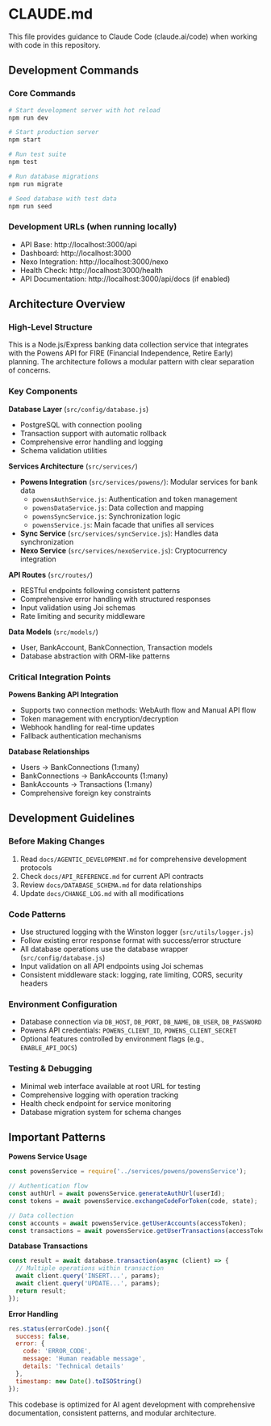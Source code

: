 # CLAUDE.md

This file provides guidance to Claude Code (claude.ai/code) when working with code in this repository.

## Development Commands

### Core Commands
```bash
# Start development server with hot reload
npm run dev

# Start production server
npm start

# Run test suite
npm test

# Run database migrations
npm run migrate

# Seed database with test data
npm run seed
```

### Development URLs (when running locally)
- API Base: http://localhost:3000/api
- Dashboard: http://localhost:3000
- Nexo Integration: http://localhost:3000/nexo
- Health Check: http://localhost:3000/health
- API Documentation: http://localhost:3000/api/docs (if enabled)

## Architecture Overview

### High-Level Structure
This is a Node.js/Express banking data collection service that integrates with the Powens API for FIRE (Financial Independence, Retire Early) planning. The architecture follows a modular pattern with clear separation of concerns.

### Key Components

**Database Layer** (`src/config/database.js`)
- PostgreSQL with connection pooling
- Transaction support with automatic rollback
- Comprehensive error handling and logging
- Schema validation utilities

**Services Architecture** (`src/services/`)
- **Powens Integration** (`src/services/powens/`): Modular services for bank data
  - `powensAuthService.js`: Authentication and token management
  - `powensDataService.js`: Data collection and mapping
  - `powensSyncService.js`: Synchronization logic
  - `powensService.js`: Main facade that unifies all services
- **Sync Service** (`src/services/syncService.js`): Handles data synchronization
- **Nexo Service** (`src/services/nexoService.js`): Cryptocurrency integration

**API Routes** (`src/routes/`)
- RESTful endpoints following consistent patterns
- Comprehensive error handling with structured responses
- Input validation using Joi schemas
- Rate limiting and security middleware

**Data Models** (`src/models/`)
- User, BankAccount, BankConnection, Transaction models
- Database abstraction with ORM-like patterns

### Critical Integration Points

**Powens Banking API Integration**
- Supports two connection methods: WebAuth flow and Manual API flow
- Token management with encryption/decryption
- Webhook handling for real-time updates
- Fallback authentication mechanisms

**Database Relationships**
- Users → BankConnections (1:many)
- BankConnections → BankAccounts (1:many)
- BankAccounts → Transactions (1:many)
- Comprehensive foreign key constraints

## Development Guidelines

### Before Making Changes
1. Read `docs/AGENTIC_DEVELOPMENT.md` for comprehensive development protocols
2. Check `docs/API_REFERENCE.md` for current API contracts
3. Review `docs/DATABASE_SCHEMA.md` for data relationships
4. Update `docs/CHANGE_LOG.md` with all modifications

### Code Patterns
- Use structured logging with the Winston logger (`src/utils/logger.js`)
- Follow existing error response format with success/error structure
- All database operations use the database wrapper (`src/config/database.js`)
- Input validation on all API endpoints using Joi schemas
- Consistent middleware stack: logging, rate limiting, CORS, security headers

### Environment Configuration
- Database connection via `DB_HOST`, `DB_PORT`, `DB_NAME`, `DB_USER`, `DB_PASSWORD`
- Powens API credentials: `POWENS_CLIENT_ID`, `POWENS_CLIENT_SECRET`
- Optional features controlled by environment flags (e.g., `ENABLE_API_DOCS`)

### Testing & Debugging
- Minimal web interface available at root URL for testing
- Comprehensive logging with operation tracking
- Health check endpoint for service monitoring
- Database migration system for schema changes

## Important Patterns

**Powens Service Usage**
```javascript
const powensService = require('../services/powens/powensService');

// Authentication flow
const authUrl = await powensService.generateAuthUrl(userId);
const tokens = await powensService.exchangeCodeForToken(code, state);

// Data collection
const accounts = await powensService.getUserAccounts(accessToken);
const transactions = await powensService.getUserTransactions(accessToken);
```

**Database Transactions**
```javascript
const result = await database.transaction(async (client) => {
  // Multiple operations within transaction
  await client.query('INSERT...', params);
  await client.query('UPDATE...', params);
  return result;
});
```

**Error Handling**
```javascript
res.status(errorCode).json({
  success: false,
  error: {
    code: 'ERROR_CODE',
    message: 'Human readable message',
    details: 'Technical details'
  },
  timestamp: new Date().toISOString()
});
```

This codebase is optimized for AI agent development with comprehensive documentation, consistent patterns, and modular architecture.